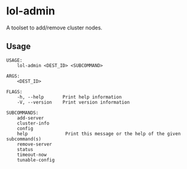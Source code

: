 # lol-admin

A toolset to add/remove cluster nodes.

## Usage

```
USAGE:
    lol-admin <DEST_ID> <SUBCOMMAND>

ARGS:
    <DEST_ID>

FLAGS:
    -h, --help       Print help information
    -V, --version    Print version information

SUBCOMMANDS:
    add-server
    cluster-info
    config
    help              Print this message or the help of the given subcommand(s)
    remove-server
    status
    timeout-now
    tunable-config
```
